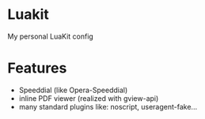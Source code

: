 # Luakit
My personal LuaKit config

# Features 
- Speeddial (like Opera-Speeddial)
- inline PDF viewer (realized with gview-api)
- many standard plugins like: noscript, useragent-fake...
